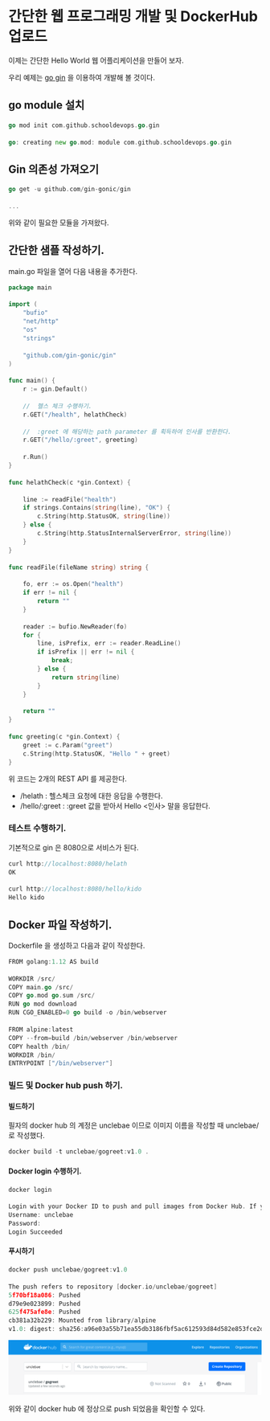 # 간단한 웹 프로그래밍 개발 및 DockerHub 업로드

이제는 간단한 Hello World 웹 어플리케이션을 만들어 보자. 

우리 예제는 [go gin](https://github.com/gin-gonic/gin#installation) 을 이용하여 개발해 볼 것이다. 


## go module 설치 

```go
go mod init com.github.schooldevops.go.gin

go: creating new go.mod: module com.github.schooldevops.go.gin
```

## Gin 의존성 가져오기 

```go
go get -u github.com/gin-gonic/gin

...
```

위와 같이 필요한 모듈을 가져왔다. 

## 간단한 샘플 작성하기. 

main.go 파일을 열어 다음 내용을 추가한다. 

```go
package main

import (
	"bufio"
	"net/http"
	"os"
	"strings"

	"github.com/gin-gonic/gin"
)

func main() {
	r := gin.Default()

	//	헬스 체크 수행하기. 
	r.GET("/health", helathCheck)

	//	:greet 에 해당하는 path parameter 를 획득하여 인사를 반환한다. 
	r.GET("/hello/:greet", greeting)

	r.Run()
}

func helathCheck(c *gin.Context) {

	line := readFile("health")
	if strings.Contains(string(line), "OK") {
		c.String(http.StatusOK, string(line))
	} else {
		c.String(http.StatusInternalServerError, string(line))
	}
}

func readFile(fileName string) string {

	fo, err := os.Open("health")
	if err != nil {
		return ""
	}

	reader := bufio.NewReader(fo)
	for {
		line, isPrefix, err := reader.ReadLine()
		if isPrefix || err != nil {
			break;
		} else {
			return string(line)
		}
	}

	return ""
}

func greeting(c *gin.Context) {
	greet := c.Param("greet")
	c.String(http.StatusOK, "Hello " + greet)
}
```

위 코드는 2개의 REST API 를 제공한다. 

- /helath : 헬스체크 요청에 대한 응답을 수행한다. 
- /hello/:greet : :greet 값을 받아서 Hello <인사> 말을 응답한다. 

### 테스트 수행하기. 

기본적으로 gin 은 8080으로 서비스가 된다. 

```go
curl http://localhost:8080/helath
OK

curl http://localhost:8080/hello/kido
Hello kido
```

## Docker 파일 작성하기. 

Dockerfile 을 생성하고 다음과 같이 작성한다. 

```go
FROM golang:1.12 AS build

WORKDIR /src/
COPY main.go /src/
COPY go.mod go.sum /src/
RUN go mod download
RUN CGO_ENABLED=0 go build -o /bin/webserver

FROM alpine:latest
COPY --from=build /bin/webserver /bin/webserver
COPY health /bin/
WORKDIR /bin/
ENTRYPOINT ["/bin/webserver"]
```

### 빌드 및 Docker hub push 하기. 

#### 빌드하기 

필자의 docker hub 의 계정은 unclebae 이므로 이미지 이름을 작성할 때 unclebae/ 로 작성했다. 

```go
docker build -t unclebae/gogreet:v1.0 .
```

#### Docker login 수행하기. 

```go
docker login

Login with your Docker ID to push and pull images from Docker Hub. If you don't have a Docker ID, head over to https://hub.docker.com to create one.
Username: unclebae
Password: 
Login Succeeded
```

#### 푸시하기

```go
docker push unclebae/gogreet:v1.0

The push refers to repository [docker.io/unclebae/gogreet]
5f70bf18a086: Pushed 
d79e9e023899: Pushed 
625f475afe8e: Pushed 
cb381a32b229: Mounted from library/alpine 
v1.0: digest: sha256:a96e03a55b71ea55db3186fbf5ac612593d84d582e853fce2d312801fa2bf5f3 size: 1152
```

![go-web-docker](imgs/go-web-docker.png)

위와 같이 docker hub 에 정상으로 push 되었음을 확인할 수 있다. 

